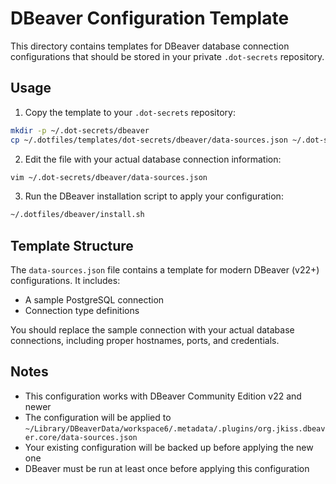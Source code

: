 # DBeaver Configuration Template

This directory contains templates for DBeaver database connection configurations that should be stored in your private `.dot-secrets` repository.

## Usage

1. Copy the template to your `.dot-secrets` repository:

```bash
mkdir -p ~/.dot-secrets/dbeaver
cp ~/.dotfiles/templates/dot-secrets/dbeaver/data-sources.json ~/.dot-secrets/dbeaver/
```

2. Edit the file with your actual database connection information:

```bash
vim ~/.dot-secrets/dbeaver/data-sources.json
```

3. Run the DBeaver installation script to apply your configuration:

```bash
~/.dotfiles/dbeaver/install.sh
```

## Template Structure

The `data-sources.json` file contains a template for modern DBeaver (v22+) configurations. It includes:

- A sample PostgreSQL connection
- Connection type definitions

You should replace the sample connection with your actual database connections, including proper hostnames, ports, and credentials.

## Notes

- This configuration works with DBeaver Community Edition v22 and newer
- The configuration will be applied to `~/Library/DBeaverData/workspace6/.metadata/.plugins/org.jkiss.dbeaver.core/data-sources.json`
- Your existing configuration will be backed up before applying the new one
- DBeaver must be run at least once before applying this configuration 